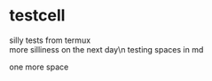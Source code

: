 # testcell
silly tests from termux  
more silliness on the next day\n
testing spaces in md

one more space
